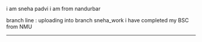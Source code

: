 i am sneha padvi
i am from nandurbar

branch line : uploading into branch sneha_work
i have completed my BSC from NMU


-----------------

